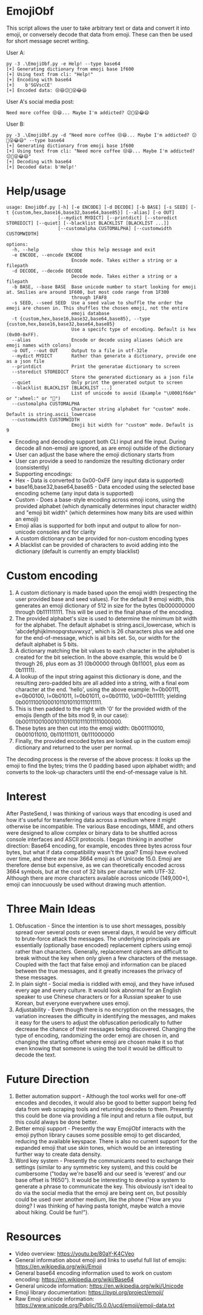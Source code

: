 # EmojiObf
This script allows the user to take arbitrary text or data and convert it into emoji, or conversely decode that data from emoji. These can then be used for short message secret writing.

User A:
```
py -3 .\EmojiObf.py -e Help! --type base64
[+] Generating dictionary from emoji base 1f600
[+] Using text from cli: "Help!"
[+] Encoding with base64
[+]    b'SGVscCE'
[+] Encoded data: 😒😆😕😬😜😂😄
```
User A's social media post:
```
Need more coffee 😒😆... Maybe I'm addicted? 😕😬😜😂😄
```
User B:
```
py -3 .\EmojiObf.py -d "Need more coffee 😒😆... Maybe I'm addicted? 😕😬😜😂😄" --type base64
[+] Generating dictionary from emoji base 1f600
[+] Using text from cli: "Need more coffee 😒😆... Maybe I'm addicted? 😕😬😜😂😄"
[+] Decoding with base64
[+] Decoded data: b'Help!'
```
# Help/usage
```
usage: EmojiObf.py [-h] [-e ENCODE] [-d DECODE] [-b BASE] [-s SEED] [-t {custom,hex,base16,base32,base64,base85}] [--alias] [-o OUT]
                   [--mydict MYDICT] [--printdict] [--storedict STOREDICT] [--quiet] [--blacklist BLACKLIST [BLACKLIST ...]]
                   [--customalpha CUSTOMALPHA] [--customwidth CUSTOMWIDTH]

options:
  -h, --help            show this help message and exit
  -e ENCODE, --encode ENCODE
                        Encode mode. Takes either a string or a filepath
  -d DECODE, --decode DECODE
                        Decode mode. Takes either a string or a filepath
  -b BASE, --base BASE  Base unicode number to start looking for emoji at. Smilies are around 1F600, but most code range from 1F300
                        through 1FAF8
  -s SEED, --seed SEED  Use a seed value to shuffle the order the emoji are chosen in. This shuffles the chosen emoji, not the entire
                        emoji database
  -t {custom,hex,base16,base32,base64,base85}, --type {custom,hex,base16,base32,base64,base85}
                        Use a specifc type of encoding. Default is hex (0x00-0xFF).
  --alias               Encode or decode using aliases (which are emoji names with colons)
  -o OUT, --out OUT     Output to a file in utf-32le
  --mydict MYDICT       Rather than generate a dictionary, provide one as a json file
  --printdict           Print the generatae dictionary to screen
  --storedict STOREDICT
                        Store the generated dictionary as a json file
  --quiet               Only print the generated output to screen
  --blacklist BLACKLIST [BLACKLIST ...]
                        List of unicode to avoid (Example "\U0001f6de" or ":wheel:" or "🛞")
  --customalpha CUSTOMALPHA
                        Character string alphabet for "custom" mode. Default is string.ascii_lowercase
  --customwidth CUSTOMWIDTH
                        Emoji bit width for "custom" mode. Default is 9
```
* Encoding and decoding support both CLI input and file input. During decode all non-emoji are ignored, as are emoji outside of the dictionary
* User can adjust the base where the emoji dictionary starts from
* User can provide a seed to randomize the resulting dictionary order (consistently)
* Supporting encodings:
*   Hex - Data is converted to 0x00-0xFF (any input data is supported)
*   base16,base32,base64,base85 - Data encoded using the selected base encoding scheme (any input data is supported)
*   Custom - Does a base-style encoding across emoji icons, using the provided alphabet (which dynamically determines input character width) and "emoji bit width" (which determines how many bits are used within an emoji)
* Emoji alias is supported for both input and output to allow for non-unicode consoles and for clarity
* A custom dictionary can be provided for non-custom encoding types
* A blacklist can be provided of characters to avoid adding into the dictionary (default is currently an empty blacklist)

# Custom encoding
1) A custom dictionary is made based upon the emoji width (respecting the user provided base and seed values). For the default 9 emoji width, this generates an emoji dictionary of 512 in size for the bytes 0b000000000 through 0b111111111. This will be used in the final phase of the encoding.
2) The provided alphabet's size is used to determine the minimum bit width for the alphabet. The default alphabet is string.ascii_lowercase, which is 'abcdefghijklmnopqrstuvwxyz', which is 26 characters plus we add one for the end-of-message, which is all bits set. So, our width for the default alphabet is 5 bits.
3) A dictionary matching the bit values to each character in the alphabet is created for the bit selection. In the above example, this would be 0 through 26, plus eom as 31 (0b00000 through 0b11001, plus eom as 0b11111).
4) A lookup of the input string against this dictionary is done, and the resulting zero-padded bits are all added into a string, with a final eom character at the end. 'hello', using the above example: h=0b00111, e=0b00100, l=0b01011, l=0b01011, o=0b01110, \x00=0b11111; yielding 0b001110010001011010110111011111.
5) This is then padded to the right with '0' for the provided width of the emojis (length of the bits mod 9, in our case): 0b001110010001011010110111011111000000.
6) These bytes are then cut into the emoji width: 0b001110010, 0b001011010, 0b110111011, 0b111000000
7) Finally, the provided encoded bytes are looked up in the custom emoji dictionary and returned to the user per normal.

The decoding process is the reverse of the above process: it looks up the emoji to find the bytes; trims the 0 padding based upon alphabet width; and converts to the look-up characters until the end-of-message value is hit.

# Interest
After PasteSend, I was thinking of various ways that encoding is used and how it's useful for transferring data across a medium where it might otherwise be incompatible. The various Base encodings, MIME, and others were designed to allow complex or binary data to be shuttled across console interfaces and ASCII protocols. I began thinking in another direction: Base64 encoding, for example, encodes three bytes across four bytes, but what if data compatibility wasn't the goal? Emoji have evolved over time, and there are now 3664 emoji as of Unicode 15.0. Emoji are therefore dense but expensive, as we can theoretically encoded across 3664 symbols, but at the cost of 32 bits per character with UTF-32. Although there are more characters available across unicode (149,000+), emoji can innocuously be used without drawing much attention.

# Three Main Ideas
1. Obfuscation - Since the intention is to use short messages, possibly spread over several posts or even several days, it would be very difficult to brute-force attack the messages. The underlying principals are essentially (optionally base encoded) replacement ciphers using emoji rather than characters. Generally, replacement ciphers are difficult to break without the key when only given a few characters of the message. Coupled with the fact that false emoji and information can be placed between the true messages, and it greatly increases the privacy of these messages.
2. In plain sight - Social media is riddled with emoji, and they have infused every age and every culture. It would look abnormal for an English speaker to use Chinese characters or for a Russian speaker to use Korean, but everyone everywhere uses emoji.
3. Adjustability - Even though there is no encryption on the messages, the variation increases the difficulty in identifying the messages, and makes it easy for the users to adjust the obfuscation periodically to futher decrease the chance of their messages being discovered. Changing the type of encoding, randomizing the order emoji are chosen in, and changing the starting offset where emoji are chosen make it so that even knowing that someone is using the tool it would be difficult to decode the text.  

# Future Direction
1. Better automation support - Although the tool works well for one-off encodes and decodes, it would also be good to better support being fed data from web scraping tools and returning decodes to them. Presently this could be done via providing a file input and return a file output, but this could always be done better.
2. Better emoji support - Presently the way EmojiObf interacts with the emoji python library causes some possible emoji to get discarded, reducing the available keyspace. There is also no current support for the expanded emoji that use skin tones, which would be an interesting further way to create data density.
3. Word key system - Presently the communicants need to exchange their settings (similar to any symmetric key system), and this could be cumbersome ("today we're base16 and our seed is 'everest' and our base offset is 1f650"). It would be interesting to develop a system to generate a phrase to communicate the key. This obviously isn't ideal to do via the social media that the emoji are being sent on, but possibly could be used over another medium, like the phone ("How are you doing? I was thinking of having pasta tonight, maybe watch a movie about hiking. Could be fun!").

# Resources
* Video overview: https://youtu.be/80aY-K4CVeo
* General information about emoji and links to useful full list of emojis: https://en.wikipedia.org/wiki/Emoji
* General base64 encoding information used to work on custom encoding: https://en.wikipedia.org/wiki/Base64
* General unicode information: https://en.wikipedia.org/wiki/Unicode
* Emoji library documentation: https://pypi.org/project/emoji/
* Raw Emoji unicode information: https://www.unicode.org/Public/15.0.0/ucd/emoji/emoji-data.txt
